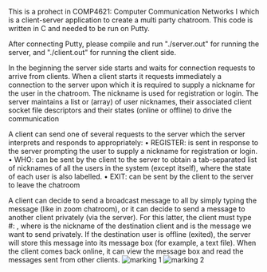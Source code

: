 This is a prohect in COMP4621: Computer Communication Networks I
which is a client-server application to create a multi party 
chatroom. This code is written in C and needed to be run on Putty.

After connecting Putty, please compile and run "./server.out" for running the server,
and "./client.out" for running the client side.


In the beginning the server side starts and waits for connection requests 
to arrive from clients. When a client starts it requests immediately a connection to 
the server upon which it is required to supply a nickname for the user in the 
chatroom. The nickname is used for registration or login. The server maintains a list 
or (array) of user nicknames, their associated client socket file descriptors and 
their states (online or offline) to drive the communication

A client can send one of several requests to the server which the server interprets 
and responds to appropriately:
 • REGISTER: is sent in response to the server prompting the user to supply a 
  nickname for registration or login.
 • WHO: can be sent by the client to the server to obtain a tab-separated list of 
  nicknames of all the users in the system (except itself), where the state of each 
  user is also labelled.
 • EXIT: can be sent by the client to the server to leave the chatroom

A client can decide to send a broadcast message to all by simply typing the message 
(like in zoom chatroom), or it can decide to send a message to another client 
privately (via the server). 
For this latter, the client must type #<Nickname>: <MSG>, where <Nickname> is the 
nickname of the destination client and <MSG> is the message we want to send 
privately. If the destination user is offline (exited), the server will store this message 
into its message box (for example, a text file). When the client comes back online, it 
can view the message box and read the messages sent from other clients.
![marking 1](https://github.com/AlphaLee1113/Client-server-Chatroom/assets/113546167/ba61b2bb-e63f-4716-996f-e4f3aa8b76f7)
![marking 2](https://github.com/AlphaLee1113/Client-server-Chatroom/assets/113546167/775cca36-21d9-43f2-9c0b-f08d996b4f94)


